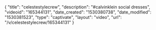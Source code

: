 {
    "title": "celestestylecrew",
    "description": "#calvinklein social dresses",
    "videoid": "165344131",
    "date_created": "1530380738",
    "date_modified": "1530381523",
    "type": "captivate",
    "layout": "video",
    "url": "\/v\/celestestylecrew\/165344131"
}